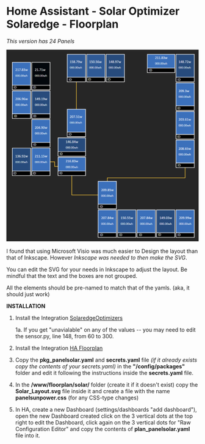 # Home Assistant - Solar Optimizer Solaredge - Floorplan
_This version has 24 Panels_

![Header](https://github.com/DeFlanko/hassio-package-panel-solar/blob/main/doc/Solar%20Panel.png)

I found that using Microsoft Visio was much easier to Design the layout than that of Inkscape. However _Inkscape was needed to then make the SVG_.

You can edit the SVG for your needs in Inkscape to adjust the layout. Be mindful that the text and the boxes are not grouped.

All the elements should be pre-named to match that of the yamls. (aka, it should just work)


**INSTALLATION**

1. Install the Integration [SolaredgeOptimizers](https://github.com/ProudElm/solaredgeoptimizers) <!-- omit in toc -->
   
   1a. If you get "unavialable" on any of the values -- you may need to edit the sensor.py, line 148, from 60 to 300.

2. Install the Integration [HA Floorplan](https://github.com/ExperienceLovelace/ha-floorplan) <!-- omit in toc -->

3. Copy the **pkg_panelsolar.yaml** and **secrets.yaml** file _(if it already exists copy the contents of your secrets.yaml)_ in the **"/config/packages"** folder and edit it following the instructions inside the **secrets.yaml** file.

4. In the **/www/floorplan/solar/** folder (create it if it doesn't exist) copy the **Solar_Layout.svg** file inside it and create a file with the name **panelsunpower.css** (for any CSS-type changes) 

5. In HA, create a new Dashboard (settings/dashboards "add dashboard"), open the new Dashboard created click on the 3 vertical dots at the top right to edit the Dashboard, click again on the 3 vertical dots for "Raw Configuration Editor" and copy the contents of **plan_panelsolar.yaml** file into it.
